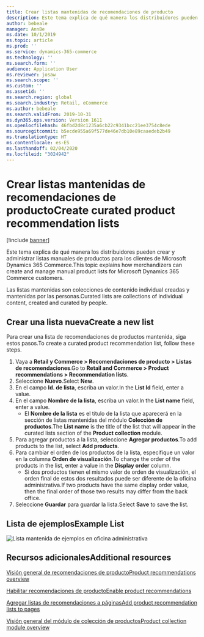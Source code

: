 ```yaml
---
title: Crear listas mantenidas de recomendaciones de producto
description: Este tema explica de qué manera los distribuidores pueden crear y administrar listas manuales de productos para los clientes de Microsoft Dynamics 365 Commerce.
author: bebeale
manager: AnnBe
ms.date: 10/1/2019
ms.topic: article
ms.prod: ''
ms.service: dynamics-365-commerce
ms.technology: ''
ms.search.form: ''
audience: Application User
ms.reviewer: josaw
ms.search.scope: ''
ms.custom: ''
ms.assetid: ''
ms.search.region: global
ms.search.industry: Retail, eCommerce
ms.author: bebeale
ms.search.validFrom: 2019-10-31
ms.dyn365.ops.version: Version 1611
ms.openlocfilehash: 46fbd2d8c1235a6cb22c9341bcc21ee3754c8ede
ms.sourcegitcommit: b5ecde955a69f577de46e7db10e89caaedeb2b49
ms.translationtype: HT
ms.contentlocale: es-ES
ms.lasthandoff: 02/04/2020
ms.locfileid: "3024942"
---
```

# <a name="create-curated-product-recommendation-lists"></a><span data-ttu-id="555cf-103">Crear listas mantenidas de recomendaciones de producto</span><span class="sxs-lookup"><span data-stu-id="555cf-103">Create curated product recommendation lists</span></span>

[!include [banner](includes/banner.md)]

<span data-ttu-id="555cf-104">Este tema explica de qué manera los distribuidores pueden crear y administrar listas manuales de productos para los clientes de Microsoft Dynamics 365 Commerce.</span><span class="sxs-lookup"><span data-stu-id="555cf-104">This topic explains how merchandizers can create and manage manual product lists for Microsoft Dynamics 365 Commerce customers.</span></span>

<span data-ttu-id="555cf-105">Las listas mantenidas son colecciones de contenido individual creadas y mantenidas por las personas.</span><span class="sxs-lookup"><span data-stu-id="555cf-105">Curated lists are collections of individual content, created and curated by people.</span></span>  

## <a name="create-a-new-list"></a><span data-ttu-id="555cf-106">Crear una lista nueva</span><span class="sxs-lookup"><span data-stu-id="555cf-106">Create a new list</span></span>

<span data-ttu-id="555cf-107">Para crear una lista de recomendaciones de productos mantenida, siga estos pasos.</span><span class="sxs-lookup"><span data-stu-id="555cf-107">To create a curated product recommendation list, follow these steps.</span></span>

1. <span data-ttu-id="555cf-108">Vaya a **Retail y Commerce &gt; Recomendaciones de producto &gt; Listas de recomendaciones**.</span><span class="sxs-lookup"><span data-stu-id="555cf-108">Go to **Retail and Commerce &gt; Product recommendations &gt; Recommendation lists**.</span></span>
1. <span data-ttu-id="555cf-109">Seleccione **Nuevo**.</span><span class="sxs-lookup"><span data-stu-id="555cf-109">Select **New**.</span></span>
1. <span data-ttu-id="555cf-110">En el campo **Id. de lista**, escriba un valor.</span><span class="sxs-lookup"><span data-stu-id="555cf-110">In the **List Id** field, enter a value.</span></span>
1. <span data-ttu-id="555cf-111">En el campo **Nombre de la lista**, escriba un valor.</span><span class="sxs-lookup"><span data-stu-id="555cf-111">In the **List name** field, enter a value.</span></span>
    - <span data-ttu-id="555cf-112">El **Nombre de la lista** es el título de la lista que aparecerá en la sección de listas mantenidas del módulo **Colección de productos**.</span><span class="sxs-lookup"><span data-stu-id="555cf-112">The **List name** is the title of the list that will appear in the curated lists section of the **Product collection** module.</span></span>
1. <span data-ttu-id="555cf-113">Para agregar productos a la lista, seleccione **Agregar productos**.</span><span class="sxs-lookup"><span data-stu-id="555cf-113">To add products to the list, select **Add products**.</span></span>
1. <span data-ttu-id="555cf-114">Para cambiar el orden de los productos de la lista, especifique un valor en la columna **Orden de visualización**.</span><span class="sxs-lookup"><span data-stu-id="555cf-114">To change the order of the products in the list, enter a value in the **Display order** column.</span></span>
    - <span data-ttu-id="555cf-115">Si dos productos tienen el mismo valor de orden de visualización, el orden final de estos dos resultados puede ser diferente de la oficina administrativa.</span><span class="sxs-lookup"><span data-stu-id="555cf-115">If two products have the same display order value, then the final order of those two results may differ from the back office.</span></span>
1. <span data-ttu-id="555cf-116">Seleccione **Guardar** para guardar la lista.</span><span class="sxs-lookup"><span data-stu-id="555cf-116">Select **Save** to save the list.</span></span>

## <a name="example-list"></a><span data-ttu-id="555cf-117">Lista de ejemplos</span><span class="sxs-lookup"><span data-stu-id="555cf-117">Example List</span></span>

![Lista mantenida de ejemplos en oficina administrativa](./media/examplecuratedrecolist.png)

## <a name="additional-resources"></a><span data-ttu-id="555cf-119">Recursos adicionales</span><span class="sxs-lookup"><span data-stu-id="555cf-119">Additional resources</span></span>

[<span data-ttu-id="555cf-120">Visión general de recomendaciones de producto</span><span class="sxs-lookup"><span data-stu-id="555cf-120">Product recommendations overview</span></span>](product-recommendations.md)

[<span data-ttu-id="555cf-121">Habilitar recomendaciones de producto</span><span class="sxs-lookup"><span data-stu-id="555cf-121">Enable product recommendations</span></span>](enable-product-recommendations.md)

[<span data-ttu-id="555cf-122">Agregar listas de recomendaciones a páginas</span><span class="sxs-lookup"><span data-stu-id="555cf-122">Add product recommendation lists to pages</span></span>](add-reco-list-to-page.md)

[<span data-ttu-id="555cf-123">Visión general del módulo de colección de productos</span><span class="sxs-lookup"><span data-stu-id="555cf-123">Product collection module overview</span></span>](product-collection-module-overview.md)
